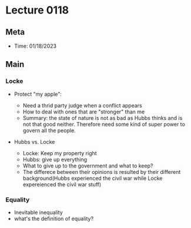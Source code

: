 # Lecture 0118

## Meta
- Time: 01/18/2023


## Main

### Locke
- Protect "my apple":
  - Need a thrid party judge when a conflict appears
  - How to deal with ones that are "stronger" than me
  - Summary: the state of nature is not as bad as Hubbs thinks and is not that good neither. Therefore need some kind of super power to govern all the people.

- Hubbs vs. Locke
  - Locke: Keep my property right
  - Hubbs: give up everything
  - What to give up to the government and what to keep?
  - The differece between their opinions is resulted by their different background(Hubbs experienced the civil war while Locke expereienced the civil war stuff)

### Equality
- Inevitable inequality
- what's the definition of equality?
